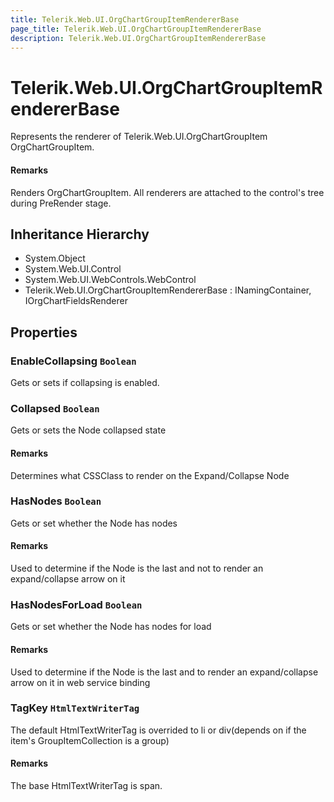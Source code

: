 ```yaml
---
title: Telerik.Web.UI.OrgChartGroupItemRendererBase
page_title: Telerik.Web.UI.OrgChartGroupItemRendererBase
description: Telerik.Web.UI.OrgChartGroupItemRendererBase
---
```


# Telerik.Web.UI.OrgChartGroupItemRendererBase

Represents the renderer of Telerik.Web.UI.OrgChartGroupItem OrgChartGroupItem.

#### Remarks
Renders OrgChartGroupItem.
            All renderers are attached to the control's tree during PreRender stage.

## Inheritance Hierarchy

* System.Object
* System.Web.UI.Control
* System.Web.UI.WebControls.WebControl
* Telerik.Web.UI.OrgChartGroupItemRendererBase : INamingContainer, IOrgChartFieldsRenderer

## Properties

###  EnableCollapsing `Boolean`

Gets or sets if collapsing is enabled.

###  Collapsed `Boolean`

Gets or sets the Node collapsed state

#### Remarks
Determines what CSSClass to render on the Expand/Collapse Node

###  HasNodes `Boolean`

Gets or set whether the Node has nodes

#### Remarks
Used to determine if the Node is the last and not to render an expand/collapse arrow on it

###  HasNodesForLoad `Boolean`

Gets or set whether the Node has nodes for load

#### Remarks
Used to determine if the Node is the last and to render an expand/collapse arrow on it in web service binding

###  TagKey `HtmlTextWriterTag`

The default HtmlTextWriterTag is overrided to li or div(depends on if the item's GroupItemCollection is a group)

#### Remarks
The base HtmlTextWriterTag is span.

